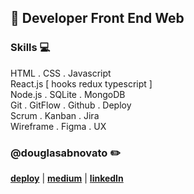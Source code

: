 ## :city_sunset: Developer Front End Web

### Skills 💻
HTML . CSS . Javascript <br/>
React.js [ hooks redux typescript ] <br/>
Node.js . SQLite . MongoDB <br/>
Git . GitFlow . Github . Deploy  <br/>
Scrum . Kanban . Jira <br/>
Wireframe . Figma . UX <br/>

### @douglasabnovato :pencil2:
[**deploy**](https://linktr.ee/douglasabnovato/) | [**medium**](https://medium.com/@douglasabnovato) | [**linkedIn**](https://www.linkedin.com/in/douglasabnovato) 
